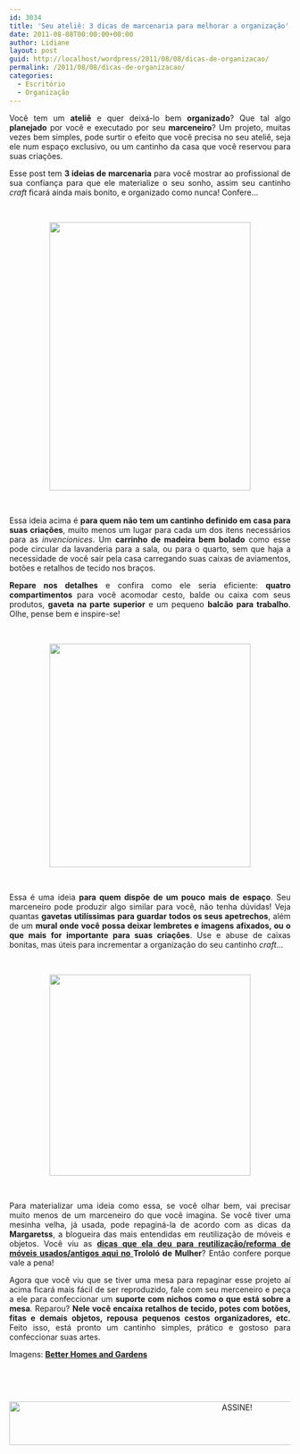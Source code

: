```yaml
---
id: 3034
title: 'Seu ateliê: 3 dicas de marcenaria para melhorar a organização'
date: 2011-08-08T00:00:00+00:00
author: Lidiane
layout: post
guid: http://localhost/wordpress/2011/08/08/dicas-de-organizacao/
permalink: /2011/08/08/dicas-de-organizacao/
categories:
  - Escritório
  - Organização
---
```

<p style="text-align: justify;">
  Você tem um <strong>ateliê</strong> e quer deixá-lo bem <strong>organizado</strong>? Que tal algo <strong>planejado</strong> por você e executado por seu <strong>marceneiro</strong>? Um projeto, muitas vezes bem simples, pode surtir o efeito que você precisa no seu ateliê, seja ele num espaço exclusivo, ou um cantinho da casa que você reservou para suas criações.
</p>

<p style="text-align: justify;" align="justify">
  Esse post tem <strong>3 ideias de marcenaria</strong> para você mostrar ao profissional de sua confiança para que ele materialize o seu sonho, assim seu cantinho <em>craft</em> ficará ainda mais bonito, e organizado como nunca! Confere…
</p>

&nbsp;

<p align="center">
  <a href="http://www.trololodemulher.com.br/blog/wp-content/uploads/2011/08/atelie.jpg"><img class="alignnone size-full wp-image-6716" title="ateliê" src="http://www.trololodemulher.com.br/blog/wp-content/uploads/2011/08/atelie.jpg" alt="" width="360" height="480" /></a>
</p>

&nbsp;

<p align="justify">
  Essa ideia acima é <strong>para quem não tem um cantinho definido em casa para suas criações</strong>, muito menos um lugar para cada um dos itens necessários para as <em>invencionices</em>. Um <strong>carrinho de madeira bem bolado</strong> como esse pode circular da lavanderia para a sala, ou para o quarto, sem que haja a necessidade de você sair pela casa carregando suas caixas de aviamentos, botões e retalhos de tecido nos braços.
</p>

<p align="justify">
  <strong>Repare nos detalhes</strong> e confira como ele seria eficiente: <strong>quatro compartimentos</strong> para você acomodar cesto, balde ou caixa com seus produtos, <strong>gaveta na parte superior</strong> e um pequeno <strong>balcão para trabalho</strong>. Olhe, pense bem e inspire-se!
</p>

&nbsp;

<p align="center">
  <a href="http://www.trololodemulher.com.br/blog/wp-content/uploads/2011/08/atelie4.jpg"><img class="alignnone size-full wp-image-6717" title="ateliê[4]" src="http://www.trololodemulher.com.br/blog/wp-content/uploads/2011/08/atelie4.jpg" alt="" width="360" height="400" /></a>
</p>

&nbsp;

<p align="justify">
  Essa é uma ideia <strong>para quem dispõe de um pouco mais de espaço</strong>. Seu marceneiro pode produzir algo similar para você, não tenha dúvidas! Veja quantas <strong>gavetas utilíssimas para guardar todos os seus apetrechos</strong>, além de um <strong>mural onde você possa deixar lembretes e imagens afixados, ou o que mais for importante para suas criações</strong>. Use e abuse de caixas bonitas, mas úteis para incrementar a organização do seu cantinho <em>craft</em>…
</p>

&nbsp;

<p align="center">
  <a href="http://www.trololodemulher.com.br/blog/wp-content/uploads/2011/08/atelie7.jpg"><img class="alignnone size-full wp-image-6718" title="ateliê[7]" src="http://www.trololodemulher.com.br/blog/wp-content/uploads/2011/08/atelie7.jpg" alt="" width="360" height="360" /></a>
</p>

&nbsp;

<p align="justify">
  Para materializar uma ideia como essa, se você olhar bem, vai precisar muito menos de um marceneiro do que você imagina. Se você tiver uma mesinha velha, já usada, pode repaginá-la de acordo com as dicas da <strong>Margaretss</strong>, a blogueira das mais entendidas em reutilização de móveis e objetos. Você viu as <strong><a href="http://www.trololodemulher.com.br/2011/08/01/movel-usado-antigo-restauracao/" target="_blank">dicas que ela deu para reutilização/reforma de móveis usados/antigos aqui no </a>Trololó de Mulher</strong>? Então confere porque vale a pena!
</p>

<p align="justify">
  Agora que você viu que se tiver uma mesa para repaginar esse projeto aí acima ficará mais fácil de ser reproduzido, fale com seu merceneiro e peça a ele para confeccionar um <strong>suporte com nichos como o que está sobre a mesa</strong>. Reparou? <strong>Nele você encaixa retalhos de tecido, potes com botões, fitas e demais objetos, repousa pequenos cestos organizadores, etc.</strong> Feito isso, está pronto um cantinho simples, prático e gostoso para confeccionar suas artes.
</p>

Imagens: **<a href="http://www.bhg.com/" target="_blank">Better Homes and Gardens</a>**

&nbsp;

&nbsp;

<p align="center">
  <a href="http://feedburner.google.com/fb/a/mailverify?uri=blogBichaFemea&loc=en_US" target="_blank"><img class="alignnone size-full wp-image-10439" src="http://www.trololodemulher.com.br/blog/wp-content/uploads/2014/09/ASSINE.png" alt="ASSINE!" width="800" height="78" /></a>
</p>